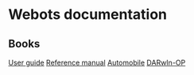 # Webots documentation

## Books

[User guide](guide/guide.md)
[Reference manual](reference/reference.md)
[Automobile](automobile/automobile.md)
[DARwIn-OP](darwin-op/darwin-op.md)
